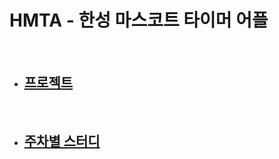 # HMTA - 한성 마스코트 타이머 어플

</br>

- ##  [프로젝트](https://github.com/HMTA-Hansung-Mascot-Timer-Application/Project/tree/master/Project)  

</br>

- ##  [주차별 스터디](https://github.com/HMTA-Hansung-Mascot-Timer-Application/Project/tree/master/Week_Confirm)
